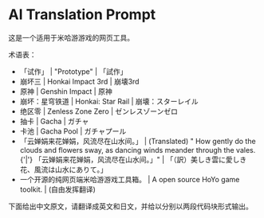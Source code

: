 
# AI Translation Prompt

这是一个适用于米哈游游戏的网页工具。

术语表：
- 「试作」 | "Prototype" | 「試作」
- 崩坏三 | Honkai Impact 3rd | 崩壊3rd
- 原神 | Genshin Impact | 原神
- 崩坏：星穹铁道 | Honkai: Star Rail | 崩壊：スターレイル
- 绝区零 | Zenless Zone Zero | ゼンレスゾーンゼロ
- 抽卡 | Gacha | ガチャ
- 卡池 | Gacha Pool | ガチャプール
- 「云婵娟来花婵娟，风流尽在山水间。」 | (Translated) " How gently do the clouds and flowers sway, as dancing winds meander through the vales. {'|'} 「云婵娟来花婵娟，风流尽在山水间。」" | 「（訳）美しき雲に愛しき花、風流は山水にありて。」
- 一个开源的纯网页端米哈游游戏工具箱。 | A open source HoYo game toolkit. | (自由发挥翻译)

下面给出中文原文，请翻译成英文和日文，并给以分别以两段代码块形式输出。

